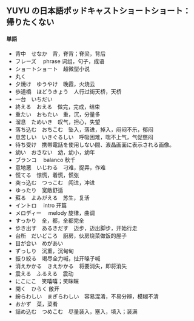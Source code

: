 ## YUYU の日本語ポッドキャストショートショート：帰りたくない

#### 単語

- 背中　せなか　背，脊背；脊梁，背后
- フレーズ　 phrase 词组，句子，成语
- ショートショート　超微型小说
- 丸く
- 夕焼け　ゆうやけ　晚霞，火烧云
- 歩道橋　ほどうきょう　人行过街天桥，天桥
- 一台　いちだい
- 終える　おえる　做完，完成，结束
- 重たい　おもたい　重，沉，分量多
- 溜息　ためいき　叹气，担心，失望
- 落ち込む　おちこむ　坠入，落进，掉入，闷闷不乐，郁闷
- 息苦しい　いきぐるしい　呼吸困难，喘不上气，气促憋闷
- 待ち受け　携帯電話を使用しない間、液晶画面に表示される画像。
- 幼い　おさない　幼，幼小，幼年
- ブランコ　 balanco 秋千
- 意地悪　いじわる　刁难，捉弄，作难
- 慌てる　惊慌，着慌，慌张
- 突っ込む　つっこむ　闯进，冲进
- ゆったり　宽敞舒适
- 蘇る　よみがえる　苏生，复活
- イントロ　 intro 开篇
- メロディー　 melody 旋律，曲调
- すっかり　全，都，全都完全
- 歩き出す　あるきだす　迈步，迈出脚步，开始行走
- 台所　だいどころ　厨房，伙房烧菜做饭的屋子
- 目が合い　めがあい
- ずっしり　沉重，沉甸甸
- 振り絞る　竭尽全力喊，扯开嗓子喊
- 消えかかる　きえかかる　将要消失，即将消失
- 震える　ふるえる　震动
- にこにこ　笑嘻嘻；笑眯眯
- 開く　ひらく 敞开
- 紛らわしい　まぎらわしい　容易混淆，不易分辨，模糊不清
- おかず　菜，菜肴
- 詰め込む　つめこむ　尽量装入，塞入，填入；装满
